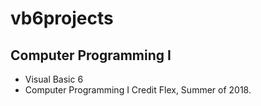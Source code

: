 # vb6projects
Computer Programming I
----
* Visual Basic 6
* Computer Programming I Credit Flex, Summer of 2018.
